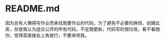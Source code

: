 # README.md
因为总有人懒得写作业而来找我要作业的代码，为了避免不必要的麻烦，创建此库，存放我认为适合公开的所有代码，不定期更新。代码写的很垃圾，看不看随你，觉得菜直接右上角就行，不要来喷我。
